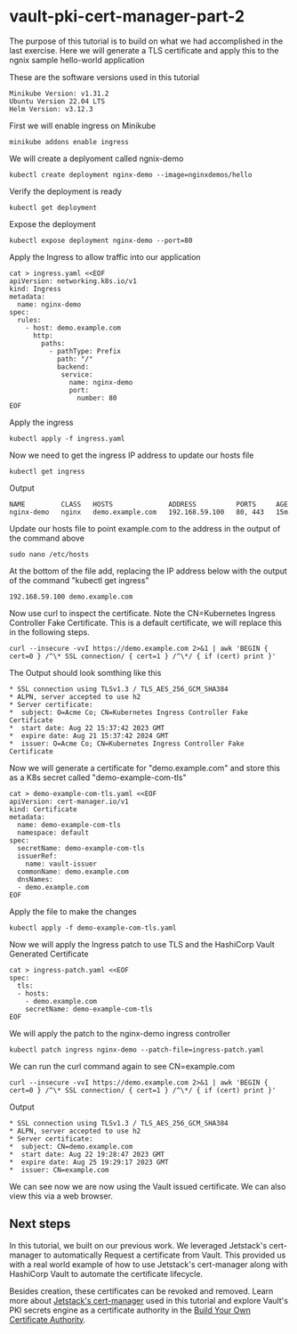 # vault-pki-cert-manager-part-2

The purpose of this tutorial is to build on what we had accomplished in the last exercise.  Here we will generate a TLS certificate and apply this to the ngnix sample hello-world application

These are the software versions used in this tutorial

```shell-session
Minikube Version: v1.31.2
Ubuntu Version 22.04 LTS
Helm Version: v3.12.3
```

First we will enable ingress on Minikube

```shell-session
minikube addons enable ingress
```

We will create a deplyoment called ngnix-demo

```shell-session
kubectl create deployment nginx-demo --image=nginxdemos/hello
```

Verify the deployment is ready

```shell-session
kubectl get deployment
```
Expose the deployment

```shell-session
kubectl expose deployment nginx-demo --port=80
```

Apply the Ingress to allow traffic into our application

```shell-session
cat > ingress.yaml <<EOF 
apiVersion: networking.k8s.io/v1
kind: Ingress
metadata:
  name: nginx-demo
spec:
  rules:
    - host: demo.example.com
      http:
        paths:
          - pathType: Prefix
            path: "/"
            backend:
             service:
               name: nginx-demo
               port:
                 number: 80
EOF 
```

Apply the ingress

```shell-session
kubectl apply -f ingress.yaml
```
Now we need to get the ingress IP address to update our hosts file

```shell-session
kubectl get ingress
```

Output

```shell-session
NAME         CLASS   HOSTS              ADDRESS          PORTS     AGE
nginx-demo   nginx   demo.example.com   192.168.59.100   80, 443   15m
```

Update our hosts file to point example.com to the address in the output of the command above

```shell-session
sudo nano /etc/hosts
```

At the bottom of the file add, replacing the IP address below with the output of the command "kubectl get ingress" 

```shell-session
192.168.59.100 demo.example.com
```

Now use curl to inspect the certificate.  Note the CN=Kubernetes Ingress Controller Fake Certificate.  This is a default certificate, we will replace this in the following steps.

```shell-session
curl --insecure -vvI https://demo.example.com 2>&1 | awk 'BEGIN { cert=0 } /^\* SSL connection/ { cert=1 } /^\*/ { if (cert) print }'
```

The Output should look somthing like this

```shell-session
* SSL connection using TLSv1.3 / TLS_AES_256_GCM_SHA384
* ALPN, server accepted to use h2
* Server certificate:
*  subject: O=Acme Co; CN=Kubernetes Ingress Controller Fake Certificate
*  start date: Aug 22 15:37:42 2023 GMT
*  expire date: Aug 21 15:37:42 2024 GMT
*  issuer: O=Acme Co; CN=Kubernetes Ingress Controller Fake Certificate

```

Now we will generate a certificate for "demo.example.com" and store this as a K8s secret called "demo-example-com-tls"

```shell-session
cat > demo-example-com-tls.yaml <<EOF
apiVersion: cert-manager.io/v1
kind: Certificate
metadata:
  name: demo-example-com-tls
  namespace: default
spec:
  secretName: demo-example-com-tls
  issuerRef:
    name: vault-issuer
  commonName: demo.example.com
  dnsNames:
  - demo.example.com
EOF
```

Apply the file to make the changes

```shell-session
kubectl apply -f demo-example-com-tls.yaml
```

Now we will apply the Ingress patch to use TLS and the HashiCorp Vault Generated Certificate

```shell-session
cat > ingress-patch.yaml <<EOF
spec:
  tls:
  - hosts:
    - demo.example.com
    secretName: demo-example-com-tls
EOF
```

We will apply the patch to the nginx-demo ingress controller

```shell-session
kubectl patch ingress nginx-demo --patch-file=ingress-patch.yaml
```

We can run the curl command again to see CN=example.com

```shell-session
curl --insecure -vvI https://demo.example.com 2>&1 | awk 'BEGIN { cert=0 } /^\* SSL connection/ { cert=1 } /^\*/ { if (cert) print }'
```

Output

```shell-session
* SSL connection using TLSv1.3 / TLS_AES_256_GCM_SHA384
* ALPN, server accepted to use h2
* Server certificate:
*  subject: CN=demo.example.com
*  start date: Aug 22 19:28:47 2023 GMT
*  expire date: Aug 25 19:29:17 2023 GMT
*  issuer: CN=example.com
```

We can see now we are now using the Vault issued certificate.  We can also view this via a web browser.

## Next steps

In this tutorial, we built on our previous work. We leveraged Jetstack's cert-manager to automatically
Request a certificate from Vault. This provided us with a real world example of how to use Jetstack's cert-manager
along with HashiCorp Vault to automate the certificate lifecycle.

Besides creation, these certificates can be revoked and removed. Learn more about
[Jetstack's cert-manager](https://cert-manager.io/) used in this tutorial and
explore Vault's PKI secrets engine as a certificate authority in the [Build Your
Own Certificate Authority](/vault/tutorials/secrets-management/pki-engine).
